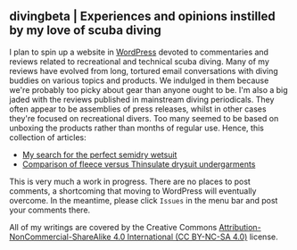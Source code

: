 ## divingbeta | Experiences and opinions instilled by my love of scuba diving

I plan to spin up a website in [WordPress](https://wordpress.org/) devoted to commentaries and reviews related to recreational and technical scuba diving. Many of my reviews have evolved from long, tortured email conversations with diving buddies on various topics and products. We indulged in them because we're probably too picky about gear than anyone ought to be. I'm also a big jaded with the reviews published in mainstream diving periodicals. They often appear to be assemblies of press releases, whilst in other cases they're focused on recreational divers. Too many seemed to be based on unboxing the products rather than months of regular use. Hence, this collection of articles:

+ [My search for the perfect semidry wetsuit]()
+ [Comparison of fleece versus Thinsulate drysuit undergarments]()

This is very much a work in progress. There are no places to post comments, a shortcoming that moving to WordPress will eventually overcome. In the meantime, please click `Issues` in the menu bar and post your comments there.

All of my writings are covered by the Creative Commons [Attribution-NonCommercial-ShareAlike 4.0 International (CC BY-NC-SA 4.0)](https://creativecommons.org/licenses/by-nc-sa/4.0/) license. 
